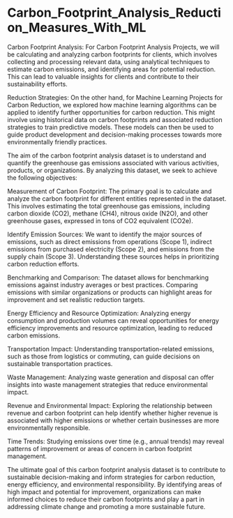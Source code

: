 # Carbon_Footprint_Analysis_Reduction_Measures_With_ML

Carbon Footprint Analysis:
For Carbon Footprint Analysis Projects, we will be calculating and analyzing carbon footprints for clients, which involves collecting and processing relevant data, using analytical techniques to estimate carbon emissions, and identifying areas for potential reduction. This can lead to valuable insights for clients and contribute to their sustainability efforts.

Reduction Strategies:
On the other hand, for Machine Learning Projects for Carbon Reduction, we explored how machine learning algorithms can be applied to identify further opportunities for carbon reduction. This might involve using historical data on carbon footprints and associated reduction strategies to train predictive models. These models can then be used to guide product development and decision-making processes towards more environmentally friendly practices.

The aim of the carbon footprint analysis dataset is to understand and quantify the greenhouse gas emissions associated with various activities, products, or organizations. By analyzing this dataset, we seek to achieve the following objectives:

Measurement of Carbon Footprint: The primary goal is to calculate and analyze the carbon footprint for different entities represented in the dataset. This involves estimating the total greenhouse gas emissions, including carbon dioxide (CO2), methane (CH4), nitrous oxide (N2O), and other greenhouse gases, expressed in tons of CO2 equivalent (CO2e).

Identify Emission Sources: We want to identify the major sources of emissions, such as direct emissions from operations (Scope 1), indirect emissions from purchased electricity (Scope 2), and emissions from the supply chain (Scope 3). Understanding these sources helps in prioritizing carbon reduction efforts.

Benchmarking and Comparison: The dataset allows for benchmarking emissions against industry averages or best practices. Comparing emissions with similar organizations or products can highlight areas for improvement and set realistic reduction targets.

Energy Efficiency and Resource Optimization: Analyzing energy consumption and production volumes can reveal opportunities for energy efficiency improvements and resource optimization, leading to reduced carbon emissions.

Transportation Impact: Understanding transportation-related emissions, such as those from logistics or commuting, can guide decisions on sustainable transportation practices.

Waste Management: Analyzing waste generation and disposal can offer insights into waste management strategies that reduce environmental impact.

Revenue and Environmental Impact: Exploring the relationship between revenue and carbon footprint can help identify whether higher revenue is associated with higher emissions or whether certain businesses are more environmentally responsible.

Time Trends: Studying emissions over time (e.g., annual trends) may reveal patterns of improvement or areas of concern in carbon footprint management.

The ultimate goal of this carbon footprint analysis dataset is to contribute to sustainable decision-making and inform strategies for carbon reduction, energy efficiency, and environmental responsibility. By identifying areas of high impact and potential for improvement, organizations can make informed choices to reduce their carbon footprints and play a part in addressing climate change and promoting a more sustainable future.
